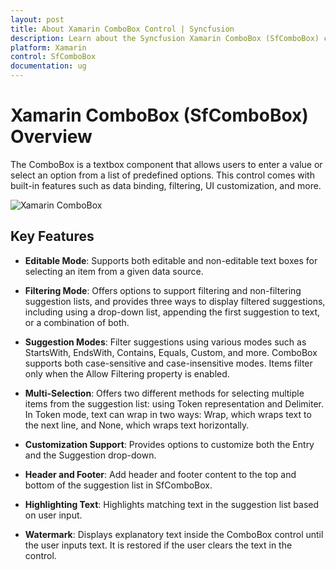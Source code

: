 ```yaml
---
layout: post
title: About Xamarin ComboBox Control | Syncfusion
description: Learn about the Syncfusion Xamarin ComboBox (SfComboBox) control, its elements, and more.
platform: Xamarin
control: SfComboBox
documentation: ug
---
```


# Xamarin ComboBox (SfComboBox) Overview

The ComboBox is a textbox component that allows users to enter a value or select an option from a list of predefined options. This control comes with built-in features such as data binding, filtering, UI customization, and more.

![Xamarin ComboBox](images/Overview/overview.png)

## Key Features

- **Editable Mode**: Supports both editable and non-editable text boxes for selecting an item from a given data source.

- **Filtering Mode**: Offers options to support filtering and non-filtering suggestion lists, and provides three ways to display filtered suggestions, including using a drop-down list, appending the first suggestion to text, or a combination of both.

- **Suggestion Modes**: Filter suggestions using various modes such as StartsWith, EndsWith, Contains, Equals, Custom, and more. ComboBox supports both case-sensitive and case-insensitive modes. Items filter only when the Allow Filtering property is enabled.

- **Multi-Selection**: Offers two different methods for selecting multiple items from the suggestion list: using Token representation and Delimiter. In Token mode, text can wrap in two ways: Wrap, which wraps text to the next line, and None, which wraps text horizontally.

- **Customization Support**: Provides options to customize both the Entry and the Suggestion drop-down.

- **Header and Footer**: Add header and footer content to the top and bottom of the suggestion list in SfComboBox.

- **Highlighting Text**: Highlights matching text in the suggestion list based on user input.

- **Watermark**: Displays explanatory text inside the ComboBox control until the user inputs text. It is restored if the user clears the text in the control.
